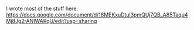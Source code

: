 I wrote most of the stuff here: https://docs.google.com/document/d/18MEKxuDtul3pmQUj7QB_A85Taqu4Mj8Jg2rANIWARqU/edit?usp=sharing

